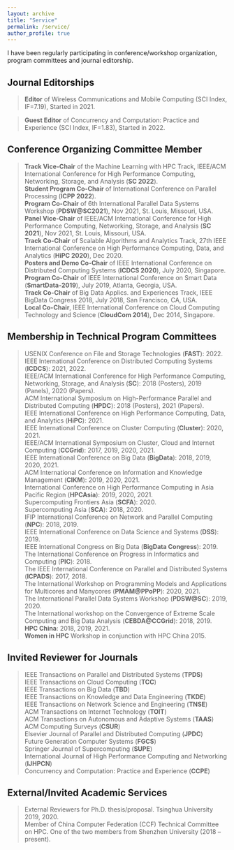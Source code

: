 ```yaml
---
layout: archive
title: "Service"
permalink: /service/
author_profile: true
---
```


I have been regularly participating in conference/workshop organization, program committees and journal editorship.

Journal Editorships
---
> **Editor** of Wireless Communications and Mobile Computing (SCI Index, IF=7.19), Started in 2021.<br>
<!--
> **Associate Editor** of IEEE Transactions on Parallel and Distributed Systems (SCI Index, IF=2.69), Started in Jan 2022.<br>
-->
> **Guest Editor** of Concurrency and Computation: Practice and Experience (SCI Index, IF=1.83), Started in 2022.

Conference Organizing Committee Member
---
> **Track Vice-Chair** of the Machine Learning with HPC Track, IEEE/ACM International Conference for High
Performance Computing, Networking, Storage, and Analysis (**SC 2022**).<br>
**Student Program Co-Chair** of International Conference on Parallel Processing (**ICPP 2022**).<br>
**Program Co-Chair** of 6th International Parallel Data Systems Workshop (**PDSW@SC2021**), Nov 2021,
St. Louis, Missouri, USA.<br>
**Panel Vice-Chair** of IEEE/ACM International Conference for High Performance Computing, Networking,
Storage, and Analysis (**SC 2021**), Nov 2021, St. Louis, Missouri, USA.<br>
**Track Co-Chair** of Scalable Algorithms and Analytics Track, 27th IEEE International Conference on High
Performance Computing, Data, and Analytics (**HiPC 2020**), Dec 2020.<br>
**Posters and Demo Co-Chair** of IEEE International Conference on Distributed Computing Systems (**ICDCS 2020**), July 2020, Singapore.<br>
**Program Co-Chair** of IEEE International Conference on Smart Data (**SmartData-2019**), July 2019, Atlanta, Georgia, USA.<br>
**Track Co-Chair** of Big Data Applics. and Experiences Track, IEEE BigData Congress 2018, July 2018, San Francisco, CA, USA.<br>
**Local Co-Chair**, IEEE International Conference on Cloud Computing Technology and Science (**CloudCom 2014**), Dec 2014, Singapore.

Membership in Technical Program Committees
---

> USENIX Conference on File and Storage Technologies (**FAST**): 2022.<br>
IEEE International Conference on Distributed Computing Systems (**ICDCS**): 2021, 2022.<br>
IEEE/ACM International Conference for High Performance Computing, Networking, Storage, and Analysis (**SC**): 2018 (Posters), 2019 (Panels), 2020 (Papers).<br>
ACM International Symposium on High-Performance Parallel and Distributed Computing (**HPDC**): 2018 (Posters), 2021 (Papers).<br>
IEEE International Conference on High Performance Computing, Data, and Analytics (**HiPC**): 2021.<br>
IEEE International Conference on Cluster Computing (**Cluster**): 2020, 2021.<br>
IEEE/ACM International Symposium on Cluster, Cloud and Internet Computing (**CCGrid**): 2017, 2019, 2020, 2021.<br>
IEEE International Conference on Big Data (**BigData**): 2018, 2019, 2020, 2021.<br>
ACM International Conference on Information and Knowledge Management (**CIKM**): 2019, 2020, 2021.<br>
International Conference on High Performance Computing in Asia Pacific Region (**HPCAsia**): 2019, 2020, 2021.<br>
Supercomputing Frontiers Asia (**SCFA**): 2020.<br>
Supercomputing Asia (**SCA**): 2018, 2020.<br>
IFIP International Conference on Network and Parallel Computing (**NPC**): 2018, 2019.<br>
IEEE International Conference on Data Science and Systems (**DSS**): 2019.<br>
IEEE International Congress on Big Data (**BigData Congress**): 2019.<br>
The International Conference on Progress in Informatics and Computing (**PIC**): 2018.<br>
The IEEE International Conference on Parallel and Distributed Systems (**ICPADS**): 2017, 2018.<br>
The International Workshop on Programming Models and Applications for Multicores and Manycores (**PMAM@PPoPP**): 2020, 2021.<br>
The International Parallel Data Systems Workshop (**PDSW@SC**): 2019, 2020.<br>
The International workshop on the Convergence of Extreme Scale Computing and Big Data Analysis (**CEBDA@CCGrid**): 2018, 2019.<br>
**HPC China**: 2018, 2019, 2021.<br>
**Women in HPC** Workshop in conjunction with HPC China 2015.


Invited Reviewer for Journals
-----------
 
> IEEE Transactions on Parallel and Distributed Systems (**TPDS**)<br>
IEEE Transactions on Cloud Computing (**TCC**)<br>
IEEE Transactions on Big Data (**TBD**)<br>
IEEE Transactions on Knowledge and Data Engineering (**TKDE**)<br>
IEEE Transactions on Network Science and Engineering (**TNSE**)<br>
ACM Transactions on Internet Technology (**TOIT**)<br>
ACM Transactions on Autonomous and Adaptive Systems (**TAAS**)<br>
ACM Computing Surveys (**CSUR**)<br>
Elsevier Journal of Parallel and Distributed Computing (**JPDC**)<br>
Future Generation Computer Systems (**FGCS**)<br>
Springer Journal of Supercomputing (**SUPE**)<br>
International Journal of High Performance Computing and Networking (**IJHPCN**)<br>
Concurrency and Computation: Practice and Experience (**CCPE**)


External/Invited Academic Services
---
> External Reviewers for Ph.D. thesis/proposal. Tsinghua University 2019, 2020.<br>
> Member of China Computer Federation (CCF) Technical Committee on HPC. One of the two members from Shenzhen University (2018 – present).
